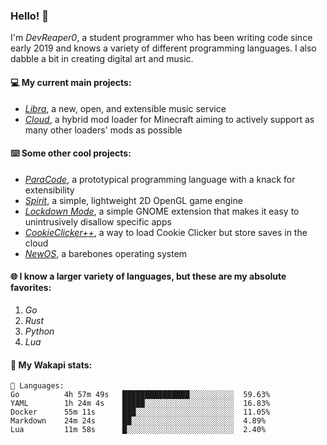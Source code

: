 ### Hello! 👋

I'm _DevReaper0_, a student programmer who has been writing code since early 2019 and knows a variety of different programming languages. I also dabble a bit in creating digital art and music.

#### 💻 My current main projects:

-   _[Libra](https://github.com/LibraMusic)_, a new, open, and extensible music service
-   _[Cloud](https://github.com/CloudLoaderMC/CloudLoader)_, a hybrid mod loader for Minecraft aiming to actively support as many other loaders' mods as possible

#### ⌨️ Some other cool projects:

-   _[ParaCode](https://github.com/ParaCodeLang/ParaCode)_, a prototypical programming language with a knack for extensibility
-   _[Spirit](https://gitlab.com/DevReaper0/SpiritEngine)_, a simple, lightweight 2D OpenGL game engine
-   _[Lockdown Mode](https://github.com/DevReaper0/GNOME-LockdownMode)_, a simple GNOME extension that makes it easy to unintrusively disallow specific apps
-   _[CookieClicker++](https://github.com/DevReaper0/CookieClickerPlusPlus)_, a way to load Cookie Clicker but store saves in the cloud
-   _[NewOS](https://github.com/DevReaper0/NewOS)_, a barebones operating system

#### 🌐 I know a larger variety of languages, but these are my absolute favorites:

1. _Go_
2. _Rust_
3. _Python_
4. _Lua_

#### 📡 My Wakapi stats:

```text
💾 Languages:
Go          4h 57m 49s   ███████████████░░░░░░░░░░  59.63%
YAML        1h 24m 4s    █████░░░░░░░░░░░░░░░░░░░░  16.83%
Docker      55m 11s      ███░░░░░░░░░░░░░░░░░░░░░░  11.05%
Markdown    24m 24s      ██░░░░░░░░░░░░░░░░░░░░░░░  4.89%
Lua         11m 58s      █░░░░░░░░░░░░░░░░░░░░░░░░  2.40%
```
